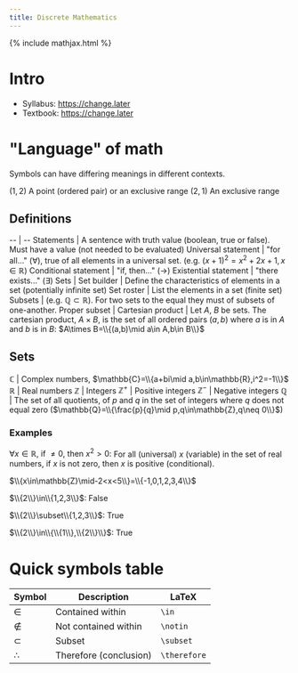 ```yaml
---
title: Discrete Mathematics
---
```


{% include mathjax.html %}

# Intro

- Syllabus: <https://change.later>
- Textbook: <https://change.later>

# "Language" of math

Symbols can have differing meanings in different contexts.

$(1,2)$ A point (ordered pair) or an exclusive range
$(2,1)$ An exclusive range

## Definitions

-- | --
Statements | A sentence with truth value (boolean, true or false). Must have a value (not needed to be evaluated)
Universal statement | "for all..." ($\forall$), true of all elements in a universal set. (e.g. ${(x+1)}^2=x^2+2x+1,x\in\mathbb{R}$)
Conditional statement | "if, then..." ($\rightarrow$)
Existential statement | "there exists..." ($\exists$)
Sets | 
Set builder | Define the characteristics of elements in a set (potentially infinite set)
Set roster | List the elements in a set (finite set)
Subsets | (e.g. $\mathbb{Q}\subset\mathbb{R}$). For two sets to the equal they must of subsets of one-another.
Proper subset |
Cartesian product | Let $A$, $B$ be sets. The cartesian product, $A\times B$, is the set of all ordered pairs $(a,b)$ where $a$ is in $A$ and $b$ is in $B$: $A\times B=\\{(a,b)\mid a\in A,b\in B\\}$

## Sets


$\mathbb{C}$ | Complex numbers, $\mathbb{C}=\\{a+bi\mid a,b\in\mathbb{R},i^2=-1\\}$
$\mathbb{R}$ | Real numbers
$\mathbb{Z}$ | Integers
$\mathbb{Z^{+}}$ | Positive integers
$\mathbb{Z^{-}}$ | Negative integers
$\mathbb{Q}$ | The set of all quotients, of $p$ and $q$ in the set of integers where $q$ does not equal zero ($\mathbb{Q}=\\{\frac{p}{q}\mid p,q\in\mathbb{Z},q\neq 0\\}$)

### Examples

$\forall x\in\mathbb{R}\text{, if }\neq 0\text{, then }x^2>0$:
For all (universal) $x$ (variable) in the set of real numbers, if $x$ is not zero, then $x$ is positive (conditional).

$\\{x\in\mathbb{Z}\mid-2<x<5\\}=\\{-1,0,1,2,3,4\\}$

$\\{2\\}\in\\{1,2,3\\}$:
False

$\\{2\\}\subset\\{1,2,3\\}$:
True

$\\{2\\}\in\\{\\{1\\},\\{2\\}\\}$:
True

# Quick symbols table

Symbol | Description | LaTeX
-- | -- | --
$\in$ | Contained within | `\in`
$\notin$ | Not contained within | `\notin`
$\subset$ | Subset | `\subset`
$\therefore$ | Therefore (conclusion) | `\therefore`

